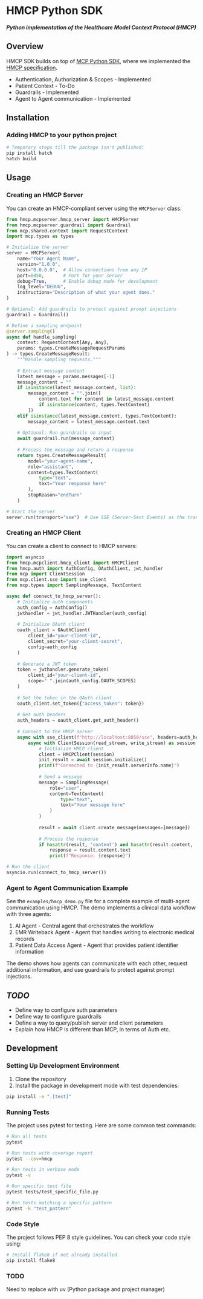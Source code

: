 # HMCP Python SDK

**_Python implementation of the Healthcare Model Context Protocol (HMCP)_**

## Overview

HMCP SDK builds on top of [MCP Python SDK](https://github.com/modelcontextprotocol/python-sdk), where we implemented the [HMCP specification](../../docs/specification/index.md).

- Authentication, Authorization & Scopes - Implemented
- Patient Context - To-Do
- Guardrails - Implemented
- Agent to Agent communication - Implemented

## Installation

### Adding HMCP to your python project

```bash
# Temporary steps till the package isn't published:
pip install hatch
hatch build
```

## Usage

### Creating an HMCP Server

You can create an HMCP-compliant server using the `HMCPServer` class:

```python
from hmcp.mcpserver.hmcp_server import HMCPServer
from hmcp.mcpserver.guardrail import Guardrail
from mcp.shared.context import RequestContext
import mcp.types as types

# Initialize the server
server = HMCPServer(
    name="Your Agent Name",
    version="1.0.0",
    host="0.0.0.0",  # Allow connections from any IP
    port=8050,       # Port for your server
    debug=True,      # Enable debug mode for development
    log_level="DEBUG",
    instructions="Description of what your agent does."
)

# Optional: Add guardrails to protect against prompt injections
guardrail = Guardrail()

# Define a sampling endpoint
@server.sampling()
async def handle_sampling(
    context: RequestContext[Any, Any],
    params: types.CreateMessageRequestParams
) -> types.CreateMessageResult:
    """Handle sampling requests."""
    
    # Extract message content
    latest_message = params.messages[-1]
    message_content = ""
    if isinstance(latest_message.content, list):
        message_content = "".join([
            content.text for content in latest_message.content
            if isinstance(content, types.TextContent)
        ])
    elif isinstance(latest_message.content, types.TextContent):
        message_content = latest_message.content.text
    
    # Optional: Run guardrails on input
    await guardrail.run(message_content)
    
    # Process the message and return a response
    return types.CreateMessageResult(
        model="your-agent-name",
        role="assistant",
        content=types.TextContent(
            type="text",
            text="Your response here"
        ),
        stopReason="endTurn"
    )

# Start the server
server.run(transport="sse")  # Use SSE (Server-Sent Events) as the transport
```

### Creating an HMCP Client

You can create a client to connect to HMCP servers:

```python
import asyncio
from hmcp.mcpclient.hmcp_client import HMCPClient
from hmcp.auth import AuthConfig, OAuthClient, jwt_handler
from mcp import ClientSession
from mcp.client.sse import sse_client
from mcp.types import SamplingMessage, TextContent

async def connect_to_hmcp_server():
    # Initialize auth components
    auth_config = AuthConfig()
    jwthandler = jwt_handler.JWTHandler(auth_config)
    
    # Initialize OAuth client
    oauth_client = OAuthClient(
        client_id="your-client-id",
        client_secret="your-client-secret",
        config=auth_config
    )
    
    # Generate a JWT token
    token = jwthandler.generate_token(
        client_id="your-client-id",
        scope=" ".join(auth_config.OAUTH_SCOPES)
    )
    
    # Set the token in the OAuth client
    oauth_client.set_token({"access_token": token})
    
    # Get auth headers
    auth_headers = oauth_client.get_auth_header()
    
    # Connect to the HMCP server
    async with sse_client(f"http://localhost:8050/sse", headers=auth_headers) as (read_stream, write_stream):
        async with ClientSession(read_stream, write_stream) as session:
            # Initialize HMCP client
            client = HMCPClient(session)
            init_result = await session.initialize()
            print(f"Connected to {init_result.serverInfo.name}")
            
            # Send a message
            message = SamplingMessage(
                role="user",
                content=TextContent(
                    type="text",
                    text="Your message here"
                )
            )
            
            result = await client.create_message(messages=[message])
            
            # Process the response
            if hasattr(result, 'content') and hasattr(result.content, 'text'):
                response = result.content.text
                print(f"Response: {response}")

# Run the client
asyncio.run(connect_to_hmcp_server())
```

### Agent to Agent Communication Example

See the `examples/hmcp_demo.py` file for a complete example of multi-agent communication using HMCP. The demo implements a clinical data workflow with three agents:

1. AI Agent - Central agent that orchestrates the workflow
2. EMR Writeback Agent - Agent that handles writing to electronic medical records
3. Patient Data Access Agent - Agent that provides patient identifier information

The demo shows how agents can communicate with each other, request additional information, and use guardrails to protect against prompt injections.

## _TODO_

- Define way to configure auth parameters
- Define way to configure guardrails
- Define a way to query/publish server and client parameters
- Explain how HMCP is different than MCP, in terms of Auth etc.


## Development

### Setting Up Development Environment

1. Clone the repository
2. Install the package in development mode with test dependencies:
```bash
pip install -e ".[test]"
```

### Running Tests

The project uses pytest for testing. Here are some common test commands:

```bash
# Run all tests
pytest

# Run tests with coverage report
pytest --cov=hmcp

# Run tests in verbose mode
pytest -v

# Run specific test file
pytest tests/test_specific_file.py

# Run tests matching a specific pattern
pytest -k "test_pattern"
```

### Code Style

The project follows PEP 8 style guidelines. You can check your code style using:

```bash
# Install flake8 if not already installed
pip install flake8
```

### TODO
Need to replace with uv (Python package and project manager)